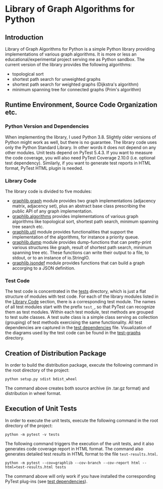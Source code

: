 # Library of Graph Algorithms for Python

## Introduction
Library of Graph Algorithms for Python is a simple Python library providing implementations of various graph algorithms. It is more or less an educational/experimental project serving me as Python sandbox. The current version of the library provides the following algorithms:
- topological sort
- shortest path search for unweighted graphs
- shortest path search for weighted graphs (Dijkstra's algorithm)
- minimum spanning tree for connected graphs (Prim's algorithm)


## Runtime Environment, Source Code Organization etc.

### Python Version and Dependencies
When implementing the library, I used Python 3.8. Slightly older versions of Python might work as well, but there is no guarantee. The library code uses only the Python Standard Library. In other words it does not depend on any other modules. Unit tests depend on PyTest 5.4.3. If you want to measure the code coverage, you will also need PyTest Coverage 2.10.0 (i.e. optional test dependency). Similarly, if you want to generate test reports in HTML format, PyTest HTML plugin is needed.

<a name="library-code"></a>
### Library Code
The library code is divided to five modules:
- [graphlib.graph](./graphlib/graph.py) module provides two graph implementations (adjacency matrix, adjacency set), plus
an abstract base class prescribing the public API of any graph implementation.
- [graphlib.algorithms](./graphlib/algorithms.py) provides implementations of various graph algorithms like topological sort, shortest path search, minimum spanning tree search etc.
- [graphlib.util](./graphlib/util.py) module provides functionalities that support the implementation of the algorithms, for instance a priority queue.
- [graphlib.dump](./graphlib/dump.py) module provides dump-functions that can pretty-print various structures like graph, result of shortest path search, minimum spanning tree etc. These functions can write their output to a file, to stdout, or to an instance of io.StringIO.
- [graphlib.jsondef](./graphlib/jsondef.py) module provides functions that can build a graph accorging to a JSON definition.


### Test Code
The test code is concentrated in the [tests](./tests) directory, which is just a flat structure of modules with test code. For each of the library modules listed in the [Library Code](#library-code) section, there is a corresponding test module. The names of all test modules start with the prefix `test_`, so that PyTest can recognize them as test modules. Within each test module, test methods are grouped to test suite classes. A test suite class is a simple class serving as collection (grouping) of test methods exercising the same functionality. All test dependencies are captured in the [test dependencies](./test-requirements.txt) file. Visualization of the diagrams used by the test code can be found in the [test-graphs](./test-graphs) directory.

## Creation of Distribution Package
In order to build the distribution package, execute the following command in the root directory of the project:
```
python setup.py sdist bdist_wheel
```

The command above creates both source archive (in .tar.gz format) and distribution in wheel format.


## Execution of Unit Tests
In order to execute the unit tests, execute the following command in the root directory of the project:
```
python -m pytest -v tests
```

The following command triggers the execution of the unit tests, and it also generates code coverage report in HTML format. The command also generates detailed test results in HTML format to the file `test-results.html`.
```
python -m pytest --cov=graphlib --cov-branch --cov-report html --html=test-results.html tests
```

The command above will only work if you have installed the corresponding PyTest plug-ins (see [test dependencies](./test-requirements.txt)).
